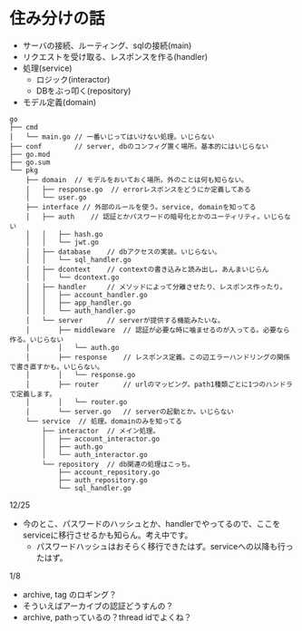 # 住み分けの話
- サーバの接続、ルーティング、sqlの接続(main)
- リクエストを受け取る、レスポンスを作る(handler)
- 処理(service)
    - ロジック(interactor)
    - DBをぶっ叩く(repository)
- モデル定義(domain)

```
go
├── cmd
│   └── main.go // 一番いじってはいけない処理。いじらない
├── conf        // server, dbのコンフィグ置く場所。基本的にはいじらない
├── go.mod
├── go.sum
└── pkg
    ├── domain  // モデルをおいておく場所。外のことは何も知らない。
    │   ├── response.go  // errorレスポンスをどうにか定義してある
    │   └── user.go
    ├── interface // 外部のルールを使う。service, domainを知ってる
    │   ├── auth    // 認証とかパスワードの暗号化とかのユーティリティ。いじらない
    │   │   ├── hash.go
    │   │   └── jwt.go
    │   ├── database    // dbアクセスの実装。いじらない。
    │   │   └── sql_handler.go
    │   ├── dcontext    // contextの書き込みと読み出し。あんまいじらん
    │   │   └── dcontext.go
    │   ├── handler     // メソッドによって分離させたり、レスポンス作ったり。
    │   │   ├── account_handler.go
    │   │   ├── app_handler.go
    │   │   └── auth_handler.go
    │   └── server      // serverが提供する機能みたいな。
    │       ├── middleware  // 認証が必要な時に噛ませるのが入ってる。必要なら作る。いじらない
    │       │   └── auth.go
    │       ├── response    // レスポンス定義。この辺エラーハンドリングの関係で書き直すかも。いじらない。
    │       │   └── response.go
    │       ├── router      // urlのマッピング。path1種類ごとに1つのハンドラで定義します。
    │       │   └── router.go
    │       └── server.go   // serverの起動とか。いじらない
    └── service  // 処理。domainのみを知ってる
        ├── interactor  // メイン処理。
        │   ├── account_interactor.go
        │   ├── auth.go
        │   └── auth_interactor.go
        └── repository  // db関連の処理はこっち。
            ├── account_repository.go
            ├── auth_repository.go
            └── sql_handler.go
```

12/25
- 今のとこ、パスワードのハッシュとか、handlerでやってるので、ここをserviceに移行させるかも知らん。考え中です。
    - パスワードハッシュはおそらく移行できたはず。serviceへの以降も行ったはず。

1/8
- archive, tag のロギング？
- そういえばアーカイブの認証どうすんの？
- archive, pathっているの？thread idでよくね？